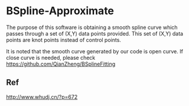 # BSpline-Approximate

The purpose of this software is obtaining a smooth spline curve which passes through a set of (X,Y) data points provided. This set of (X,Y) data points are knot points instead of control points.

It is noted that the smooth curve generated by our code is open curve. If close curve is needed, please check https://github.com/QianZheng/BSplineFitting


## Ref
http://www.whudj.cn/?p=672

